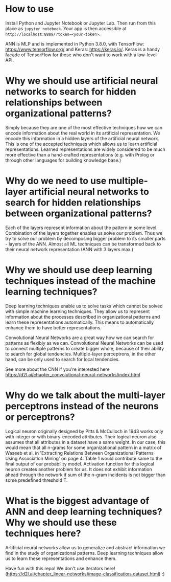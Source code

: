 # How to use

Install Python and Jupyter Notebook or Jupyter Lab. Then run from this place as ```jupyter notebook```. Your app is then accessible at ```http://localhost:8889/?token=<your-token>```.

ANN is MLP and is implemented in Python 3.8.0, with TensorFlow: https://www.tensorflow.org/ and Keras: https://keras.io/. Keras is a handy facade of TensorFlow for those who don't want to work with a low-level API.

# Why we should use artificial neural networks to search for hidden relationships between organizational patterns?

Simply because they are one of the most effective techniques how we can encode information about the real world
in its artificial representation. We encode this information in a hidden layers of the artificial neural network. 
This is one of the accepted techniques which allows us to learn artificial representations. Learned representations
are widely considered to be much more effective than a hand-crafted representations (e.g. with Prolog or through 
other languages for building knowledge base.)

# Why do we need to use multiple-layer artificial neural networks to search for hidden relationships between organizational patterns?

Each of the layers represent information about the pattern in some level. Combination of the layers together enables us
solve our problem. Thus we try to solve our problem by decomposing bigger problem to its smaller parts - layers of the ANN.
Almost all ML techniques can be transformed back to their neural network representation (ANN with 3 layers max.)

# Why we should use deep learning techniques instead of the machine learning techniques?

Deep learning techniques enable us to solve tasks which cannot be solved with simple machine learning techniques. 
They allow us to represent information about the processes described in organizational patterns and learn these
representations automatically. This means to automatically enhance them to have better representations.

Convolutional Neural Networks are a great way how we can search for patterns as flexibly as we can. Convolutional
Neural Networks can be used to connect multiple patterns to create bigger whole, because of their ability to search
for global tendencies. Multiple-layer perceptrons, in the other hand, can be only used to search for local tendencies.

See more about the CNN if you're interested here https://d2l.ai/chapter_convolutional-neural-networks/index.html

# Why do we talk about the multi-layer perceptrons instead of the neurons or perceptrons?

Logical neuron originally designed by Pitts & McCulloch in 1943 works only with integer or with binary-encoded attributes.
Their logical neuron also assumes that all attributes in a dataset have a same weight. In our case, this would mean
that all n-grams for some organizational pattern in a matrix of Waseeb et al. in 'Extracting Relations Between
Organizational Patterns Using Association Mining' on page 4. Table 1 would contribute same to the final output
of our probability model. Activation function for this logical neuron creates another problem for us. It does
not exhibit information ahead through the network if sum of the n-gram incidents is not bigger than some predefined threshold T.

# What is the biggest advantage of ANN and deep learning techniques? Why we should use these techniques here?

Artificial neural networks allow us to generalize and abstract information we find in the study of organizational
patterns. Deep learning techniques allow us to learn these representations and enhance them. 

Have fun with this repo! We don't use iterators here! (https://d2l.ai/chapter_linear-networks/image-classification-dataset.html) :)
